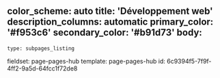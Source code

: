 color_scheme: auto
title: 'Développement web'
description_columns: automatic
primary_color: '#f953c6'
secondary_color: '#b91d73'
body:
  -
    type: subpages_listing
fieldset: page-pages-hub
template: page-pages-hub
id: 6c9394f5-7f9f-4ff2-9a5d-64fcc1f72de8
